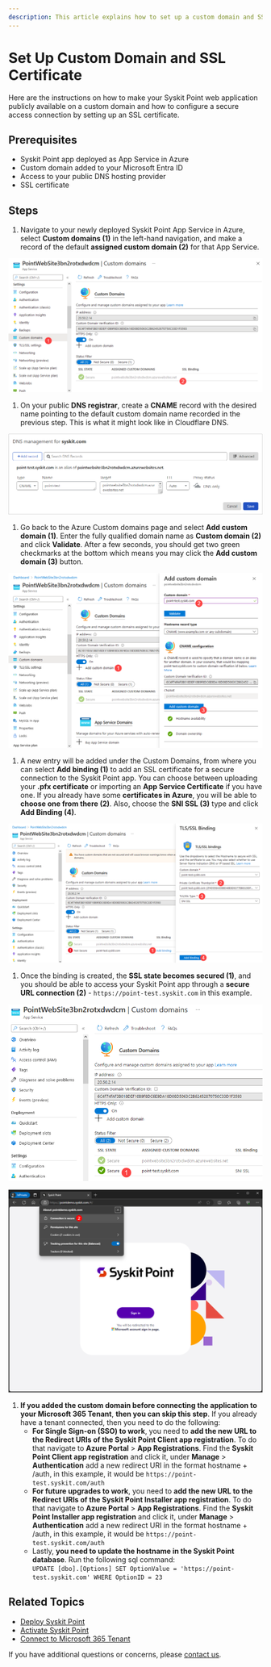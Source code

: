```yaml
---
description: This article explains how to set up a custom domain and SSL certificate.
---
```


# Set Up Custom Domain and SSL Certificate

Here are the instructions on how to make your Syskit Point web application publicly available on a custom domain and how to configure a secure access connection by setting up an SSL certificate.

## Prerequisites

* Syskit Point app deployed as App Service in Azure
* Custom domain added to your Microsoft Entra ID
* Access to your public DNS hosting provider
* SSL certificate

## Steps

1. Navigate to your newly deployed Syskit Point App Service in Azure, select **Custom domains (1)** in the left-hand navigation, and make a record of the default **assigned custom domain (2)** for that App Service.

![Assigned Custom Domain](../../../static/img/custom-domain-and-ssl-certificate-custom-domain-record.png)

1. On your public **DNS registrar**, create a **CNAME** record with the desired name pointing to the default custom domain name recorded in the previous step. This is what it might look like in Cloudflare DNS.

![CNAME Record](../../../static/img/custom-domain-and-ssl-certificate-cname-record.png)

1. Go back to the Azure Custom domains page and select **Add custom domain (1)**. Enter the fully qualified domain name as **Custom domain (2)** and click **Validate**. After a few seconds, you should get two green checkmarks at the bottom which means you may click the **Add custom domain (3)** button.

![Adding Custom Domain](../../../static/img/custom-domain-and-ssl-certificate-add-custom-domain.png)

1. A new entry will be added under the Custom Domains, from where you can select **Add binding (1)** to add an SSL certificate for a secure connection to the Syskit Point app. You can choose between uploading your **.pfx certificate** or importing an **App Service Certificate** if you have one. If you already have some **certificates in Azure**, you will be able to **choose one from there (2)**. Also, choose the **SNI SSL (3)** type and click **Add Binding (4)**.

![Adding Binding](../../../static/img/custom-domain-and-ssl-certificate-add-binding.png)

1. Once the binding is created, the **SSL state becomes secured (1)**, and you should be able to access your Syskit Point app through a **secure URL connection (2)** - `https://point-test.syskit.com` in this example.

![SSL - Secured](../../../static/img/custom-domain-and-ssl-certificate-secured.png) 

![Secure Connection](../../../static/img/custom-domain-and-ssl-certificate-secure-connection.png)

1. **If you added the custom domain before connecting the application to your Microsoft 365 Tenant**, **then you can skip this step**. If you already have a tenant connected, then you need to do the following:
   * **For Single Sign-on (SSO) to work**, you need to **add the new URL to the Redirect URIs of the Syskit Point Client app registration**. To do that navigate to **Azure Portal** > **App Registrations**. Find the **Syskit Point Client app registration** and click it, under **Manage** > **Authentication** add a new redirect URI in the format hostname + /auth, in this example, it would be `https://point-test.syskit.com/auth`
   * **For future upgrades to work**, you need to **add the new URL to the Redirect URIs of the Syskit Point Installer app registration**. To do that navigate to **Azure Portal** > **App Registrations**. Find the **Syskit Point Installer app registration** and click it, under **Manage** > **Authentication** add a new redirect URI in the format hostname + /auth, in this example, it would be `https://point-test.syskit.com/auth`
   * Lastly, **you need to update the hostname in the Syskit Point database**. Run the following sql command:\
     `UPDATE [dbo].[Options] SET OptionValue = 'https://point-test.syskit.com' WHERE OptionID = 23`

## Related Topics

* [Deploy Syskit Point](deploy-syskit-point.md)
* [Activate Syskit Point](../../set-up-point-enterprise/activation/activate-syskit-point.md)
* [Connect to Microsoft 365 Tenant](connect-to-tenant.md)

If you have additional questions or concerns, please [contact us](https://www.syskit.com/contact-us/).
